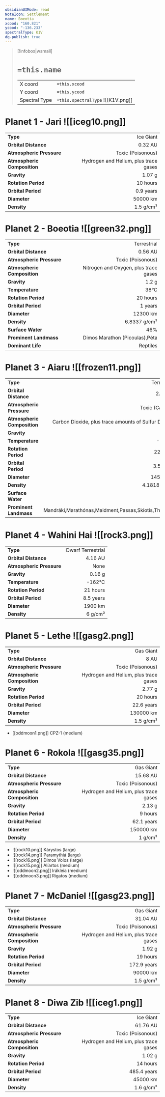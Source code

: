 ```yaml
---
obsidianUIMode: read
NoteIcon: Settlement
name: Boeotia
xcood: "160.821"
ycood: "-136.233"
spectralType: K1V
dg-publish: true
---
```

> [!infobox|wsmall]
> # `=this.name`
> | | |
> | - | - |
> | X coord | `=this.xcood` |
> | Y coord| `=this.ycood` |
> | Spectral Type | `=this.spectralType` ![[K1V.png]] |

# Planet 1 - Jari ![[iceg10.png]]
|                             |                           |
| --------------------------- | -------------------------:|
| **Type**                    |             Ice Giant |
| **Orbital Distance**        |   0.32 AU |
| **Atmospheric Pressure**    |       Toxic (Poisonous) |
| **Atmospheric Composition** |      Hydrogen and Helium, plus trace gases |
| **Gravity**                 |        1.07 g |
| **Rotation Period**         |  10 hours |
| **Orbital Period** | 0.9 years |
| **Diameter**                |      50000 km | 
| **Density**                 |    1.5 g/cm³ |





# Planet 2 - Boeotia ![[green32.png]]
|                             |                           |
| --------------------------- | -------------------------:|
| **Type**                    |             Terrestrial |
| **Orbital Distance**        |   0.56 AU |
| **Atmospheric Pressure**    |       Toxic (Poisonous) |
| **Atmospheric Composition** |      Nitrogen and Oxygen, plus trace gases |
| **Gravity**                 |        1.2 g |
| **Temperature**             |    38°C |
| **Rotation Period**         |  20 hours |
| **Orbital Period** | 1 years |
| **Diameter**                |      12300 km | 
| **Density**                 |    6.8337 g/cm³ |
| **Surface Water**           |           46% | 
| **Prominent Landmass**      |         Dimos Marathon (Picoulas),Péta | 
| **Dominant Life**           |         Reptiles |





# Planet 3 - Aiaru ![[frozen11.png]]
|                             |                           |
| --------------------------- | -------------------------:|
| **Type**                    |             Terrestrial |
| **Orbital Distance**        |   2.24 AU |
| **Atmospheric Pressure**    |       Toxic (Caustic) |
| **Atmospheric Composition** |      Carbon Dioxide, plus trace amounts of Sulfur Dioxide |
| **Gravity**                 |        0.86 g |
| **Temperature**             |    -114°C |
| **Rotation Period**         |  22 hours |
| **Orbital Period** | 3.5 years |
| **Diameter**                |      14500 km | 
| **Density**                 |    4.1818 g/cm³ |
| **Surface Water**           |           78% | 
| **Prominent Landmass**      |         Mandráki,Marathónas,Maidment,Passas,Skiotis,Thessaly | 





# Planet 4 - Wahini Hai ![[rock3.png]]
|                             |                           |
| --------------------------- | -------------------------:|
| **Type**                    |             Dwarf Terrestrial |
| **Orbital Distance**        |   4.16 AU |
| **Atmospheric Pressure**    |       None |
| **Gravity**                 |        0.16 g |
| **Temperature**             |    -162°C |
| **Rotation Period**         |  21 hours |
| **Orbital Period** | 8.5 years |
| **Diameter**                |      1900 km | 
| **Density**                 |    6 g/cm³ |





# Planet 5 - Lethe ![[gasg2.png]]
|                             |                           |
| --------------------------- | -------------------------:|
| **Type**                    |             Gas Giant |
| **Orbital Distance**        |   8 AU |
| **Atmospheric Pressure**    |       Toxic (Poisonous) |
| **Atmospheric Composition** |      Hydrogen and Helium, plus trace gases |
| **Gravity**                 |        2.77 g |
| **Rotation Period**         |  20 hours |
| **Orbital Period** | 22.6 years |
| **Diameter**                |      130000 km | 
| **Density**                 |    1.5 g/cm³ |



- [[oddmoon1.png]] CPZ-1 (medium)

# Planet 6 - Rokola ![[gasg35.png]]
|                             |                           |
| --------------------------- | -------------------------:|
| **Type**                    |             Gas Giant |
| **Orbital Distance**        |   15.68 AU |
| **Atmospheric Pressure**    |       Toxic (Poisonous) |
| **Atmospheric Composition** |      Hydrogen and Helium, plus trace gases |
| **Gravity**                 |        2.13 g |
| **Rotation Period**         |  9 hours |
| **Orbital Period** | 62.1 years |
| **Diameter**                |      150000 km | 
| **Density**                 |    1 g/cm³ |



- ![[rock10.png]] Kárystos (large)
- ![[rock14.png]] Paramythiá (large)
- ![[rock16.png]] Dimos Volos (large)
- ![[rock15.png]] Alíartos (medium)
- ![[oddmoon2.png]] Irákleia (medium)
- ![[oddmoon3.png]] Rigatos (medium)


# Planet 7 - McDaniel ![[gasg23.png]]
|                             |                           |
| --------------------------- | -------------------------:|
| **Type**                    |             Gas Giant |
| **Orbital Distance**        |   31.04 AU |
| **Atmospheric Pressure**    |       Toxic (Poisonous) |
| **Atmospheric Composition** |      Hydrogen and Helium, plus trace gases |
| **Gravity**                 |        1.92 g |
| **Rotation Period**         |  19 hours |
| **Orbital Period** | 172.9 years |
| **Diameter**                |      90000 km | 
| **Density**                 |    1.5 g/cm³ |





# Planet 8 - Diwa Zib ![[iceg1.png]]
|                             |                           |
| --------------------------- | -------------------------:|
| **Type**                    |             Ice Giant |
| **Orbital Distance**        |   61.76 AU |
| **Atmospheric Pressure**    |       Toxic (Poisonous) |
| **Atmospheric Composition** |      Hydrogen and Helium, plus trace gases |
| **Gravity**                 |        1.02 g |
| **Rotation Period**         |  14 hours |
| **Orbital Period** | 485.4 years |
| **Diameter**                |      45000 km | 
| **Density**                 |    1.6 g/cm³ |





